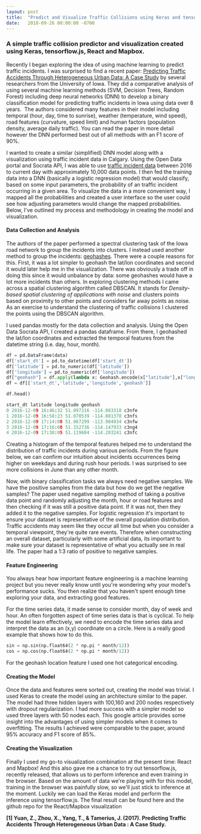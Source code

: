 ```yaml
---
layout: post
title:  "Predict and Visualize Traffic Collisions using Keras and tensorflow.js"
date:   2018-09-26 00:00:00 -0700
---
```

### A simple traffic collision predictor and visualization created using Keras, tensorflow.js, React and Mapbox.

Recently I began exploring the idea of using machine learning to predict traffic incidents. I was surprised to find a recent paper: [Predicting Traffic Accidents Through Heterogeneous Urban Data: A Case Study](http://urbcomp.ist.psu.edu/2017/papers/Predicting.pdf) by several researchers from the University of Iowa. They did a comparative analysis of using several machine learning methods (SVM, Decision Trees, Random Forest) including deep neural networks (DNN) to develop a binary classification model for predicting traffic incidents in Iowa using data over 8 years.  The authors considered many features in their model including temporal (hour, day, time to sunrise), weather (temperature, wind speed), road features (curvature, speed limit) and human factors (population density, average daily traffic). You can read the paper in more detail however the DNN performed best out of all methods with an F1 score of 90%.

I wanted to create a similar (simplified) DNN model along with a visualization using traffic incident data in Calgary. Using the Open Data portal and Socrata API, I was able to use [traffic incident data](https://data.calgary.ca/Transportation-Transit/Traffic-Incidents/35ra-9556) between 2016 to current day with approximately 10,000 data points. I then fed the training data into a DNN (basically a logistic regression model) that would classify, based on some input parameters, the probability of an traffic incident occurring in a given area. To visualize the data in a more convenient way, I mapped all the probabilities and created a user interface so the user could see how adjusting parameters would change the mapped probabilities. Below, I've outlined my process and methodology in creating the model and visualization.

#### Data Collection and Analysis

The authors of the paper performed a spectral clustering task of the Iowa road network to group the incidents into clusters. I instead used another method to group the incidents: [geohashes](https://en.wikipedia.org/wiki/Geohash). There were a couple reasons for this. First, it was a lot simpler to geohash the lat/lon coordinates and second it would later help me in the visualization. There was obviously a trade off in doing this since it would unbalance by data: some geohashes would have a lot more incidents than others. In exploring clustering methods I came across a spatial clustering algorithm called DBSCAN. It stands for _Density-based spatial clustering of applications with noise_ and clusters points based on proximity to other points and considers far away points as noise. As an exercise to understand the clustering of traffic collisions I clustered the points using the DBSCAN algorithm.

I used pandas mostly for the data collection and analysis. Using the Open Data Socrata API, I created a pandas dataframe. From there, I geohashed the lat/lon coordinates and extracted the temporal features from the datetime string (i.e. day, hour, month).

```python
df = pd.DataFrame(data)
df['start_dt'] = pd.to_datetime(df['start_dt'])
df['latitude'] = pd.to_numeric(df['latitude'])
df['longitude'] = pd.to_numeric(df['longitude'])
df["geohash"] = df.apply(lambda x: Geohash.encode(x["latitude"],x["longitude"],precision=5), axis = 1)
df = df[['start_dt','latitude','longitude','geohash']]

df.head()

start_dt latitude longitude geohash
0 2016-12-09 16:46:32 51.097316 -114.083318 c3nfe
1 2016-12-09 16:58:23 51.070539 -114.081378 c3nfs
2 2016-12-09 17:14:08 51.067299 -113.984934 c3nfw
3 2016-12-09 17:16:08 51.152736 -114.147933 c3ng4
4 2016-12-09 17:38:05 51.119684 -114.203241 c3nfc
```

Creating a histogram of the temporal features helped me to understand the distribution of traffic incidents during various periods. From the figure below, we can confirm our intuition about incidents occurrences being higher on weekdays and during rush hour periods. I was surprised to see more collisions in June than any other month.

Now, with binary classification tasks we always need negative samples. We have the positive samples from the data but how do we get the negative samples? The paper used negative sampling method of taking a positive data point and randomly adjusting the month, hour or road features and then checking if it was still a positive data point. If it was not, then they added it to the negative samples. For logistic regression it's important to ensure your dataset is representative of the overall population distribution. Traffic accidents may seem like they occur all time but when you consider a temporal viewpoint, they're quite rare events. Therefore when constructing an overall dataset, particularly with some artificial data, its important to make sure your dataset is representative of what you actually see in real life. The paper had a 1:3 ratio of positive to negative samples.

#### Feature Engineering

You always hear how important feature engineering is a machine learning project but you never really know until you're wondering why your model's performance sucks. You then realize that you haven't spent enough time exploring your data, and extracting good features.

For the time series data, it made sense to consider month, day of week and hour. An often forgotten aspect of time series data is that is cyclical. To help the model learn effectively, we need to encode the time series data and interpret the data as an (x,y) coordinate on a circle. Here is a really good example that shows how to do this.

```python
sin = np.sin(np.float64(2 * np.pi * month/12))
cos = np.cos(np.float64(2 * np.pi * month/12))
```

For the geohash location feature I used one hot categorical encoding.

#### Creating the Model

Once the data and features were sorted out, creating the model was trivial. I used Keras to create the model using an architecture similar to the paper. The model had three hidden layers with 100,160 and 200 nodes respectively with dropout regularization. I had more success with a simpler model so used three layers with 50 nodes each. This google article provides some insight into the advantages of using simpler models when it comes to overfitting. The results I achieved were comparable to the paper, around 95% accuracy and F1 score of 85%.

#### Creating the Visualization

Finally I used my go-to visualization combination at the present time: React and Mapbox! And this also gave me a chance to try out tensorflow.js, recently released, that allows us to perform inference and even training in the browser. Based on the amount of data we're playing with for this model, training in the browser was painfully slow, so we'll just stick to inference at the moment. Luckily we can load the Keras model and perform the inference using tensorflow.js. The final result can be found here and the github repo for the React/Mapbox visualization


**[1] Yuan, Z., Zhou, X., Yang, T., & Tamerius, J. (2017). Predicting Traffic Accidents Through Heterogeneous Urban Data : A Case Study.**
